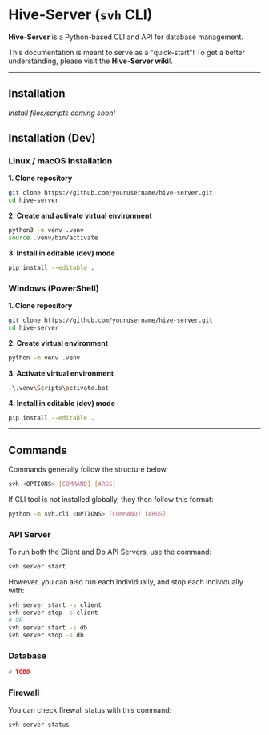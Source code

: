 # Hive-Server (`svh` CLI)

**Hive-Server** is a Python-based CLI and API for database management.

This documentation is meant to serve as a "quick-start"! To get a better understanding, please visit the **Hive-Server wiki**!.

---

## Installation
*Install files/scripts coming soon!*

## Installation (Dev)

### Linux / macOS Installation

**1. Clone repository**
```bash
git clone https://github.com/yourusername/hive-server.git
cd hive-server
```

**2. Create and activate virtual environment**
```bash
python3 -m venv .venv
source .venv/bin/activate
```

**3. Install in editable (dev) mode**
```bash
pip install --editable .
```

### Windows (PowerShell)

**1. Clone repository**
```bash
git clone https://github.com/yourusername/hive-server.git
cd hive-server
```

**2. Create virtual environment**
```bash
python -m venv .venv
```

**3. Activate virtual environment**
```bash
.\.venv\Scripts\activate.bat
```

**4. Install in editable (dev) mode**
```bash
pip install --editable .
```

---

## Commands
Commands generally follow the structure below.
```bash
svh <OPTIONS> [COMMAND] [ARGS]
```

If CLI tool is not installed globally, they then follow this format:
```bash
python -m svh.cli <OPTIONS> [COMMAND] [ARGS]
```

### API Server
To run both the Client and Db API Servers, use the command:
```bash
svh server start
```

However, you can also run each individually, and stop each individually with:
```bash
svh server start -s client
svh server stop -s client
# OR
svh server start -s db
svh server stop -s db
```

### Database

```bash
# TODO
```

### Firewall
You can check firewall status with this command:
```bash
svh server status
```
